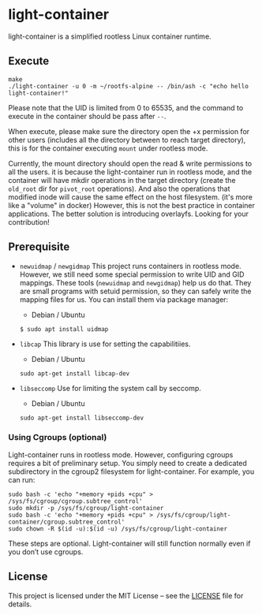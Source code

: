 # light-container
light-container is a simplified rootless Linux container runtime.

## Execute
```
make
./light-container -u 0 -m ~/rootfs-alpine -- /bin/ash -c "echo hello light-container!"
```
Please note that the UID is limited from 0 to 65535, and the command to execute in the container should be pass after `--`.

When execute, please make sure the directory open the +x permission for other users (includes all the directory between to reach target directory), this is for the container executing `mount` under rootless mode.

Currently, the mount directory should open the read & write permissions to all the users. it is because the light-container run in rootless mode, and the container will have mkdir operations in the target directory (create the `old_root` dir for `pivot_root` operations). And also the operations that modified inode will cause the same effect on the host filesystem. (it's more like a "volume" in docker) 
However, this is not the best practice in container applications. The better solution is introducing overlayfs. Looking for your contribution!

## Prerequisite
* `newuidmap` / `newgidmap`
This project runs containers in rootless mode. However, we still need some special permission to write UID and GID mappings.
These tools (`newuidmap` and `newgidmap`) help us do that. They are small programs with setuid permission, so they can safely write the mapping files for us. You can install them via package manager:

    * Debian / Ubuntu
    ```
    $ sudo apt install uidmap
    ```

* `libcap`
This library is use for setting the capabilitiies.

    * Debian / Ubuntu
    ```
    sudo apt-get install libcap-dev
    ```

* `libseccomp`
Use for limiting the system call by seccomp.
    * Debian / Ubuntu
    ```
    sudo apt-get install libseccomp-dev
    ```

### Using Cgroups (optional)
Light-container runs in rootless mode. However, configuring cgroups requires a bit of preliminary setup. You simply need to create a dedicated subdirectory in the cgroup2 filesystem for light-container. For example, you can run:

```
sudo bash -c 'echo "+memory +pids +cpu" > /sys/fs/cgroup/cgroup.subtree_control'
sudo mkdir -p /sys/fs/cgroup/light-container
sudo bash -c 'echo "+memory +pids +cpu" > /sys/fs/cgroup/light-container/cgroup.subtree_control'
sudo chown -R $(id -u):$(id -u) /sys/fs/cgroup/light-container
```

These steps are optional. Light-container will still function normally even if you don’t use cgroups.

## License

This project is licensed under the MIT License – see the [LICENSE](./LICENSE) file for details.